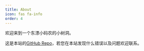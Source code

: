 ```yaml
---
title: About
icon: fas fa-info
order: 4
---
```



欢迎来到一个东漂小码农的小树洞。

这是本站的[GitHub Repo](https://github.com/akinaru-lu/akinaru-lu.github.io)，若您在本站发现什么错误以及问题欢迎联系。
